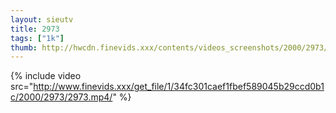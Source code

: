 ```yaml
--- 
layout: sieutv
title: 2973
tags: ["1k"]
thumb: http://hwcdn.finevids.xxx/contents/videos_screenshots/2000/2973/preview.mp4.jpg
---
```

{% include video src="http://www.finevids.xxx/get_file/1/34fc301caef1fbef589045b29ccd0b1c/2000/2973/2973.mp4/" %} 
